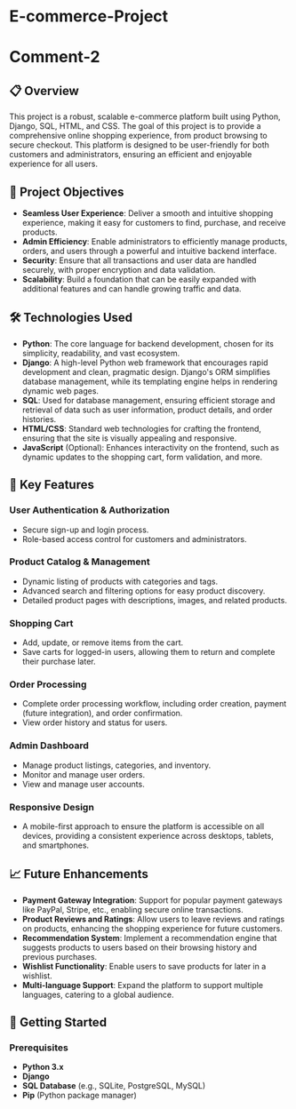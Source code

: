 # E-commerce-Project

# Comment-2

## 📋 Overview

This project is a robust, scalable e-commerce platform built using Python, Django, SQL, HTML, and CSS. The goal of this project is to provide a comprehensive online shopping experience, from product browsing to secure checkout. This platform is designed to be user-friendly for both customers and administrators, ensuring an efficient and enjoyable experience for all users.


## 🎯 Project Objectives

- **Seamless User Experience**: Deliver a smooth and intuitive shopping experience, making it easy for customers to find, purchase, and receive products.
- **Admin Efficiency**: Enable administrators to efficiently manage products, orders, and users through a powerful and intuitive backend interface.
- **Security**: Ensure that all transactions and user data are handled securely, with proper encryption and data validation.
- **Scalability**: Build a foundation that can be easily expanded with additional features and can handle growing traffic and data.

## 🛠️ Technologies Used

- **Python**: The core language for backend development, chosen for its simplicity, readability, and vast ecosystem.
- **Django**: A high-level Python web framework that encourages rapid development and clean, pragmatic design. Django's ORM simplifies database management, while its templating engine helps in rendering dynamic web pages.
- **SQL**: Used for database management, ensuring efficient storage and retrieval of data such as user information, product details, and order histories.
- **HTML/CSS**: Standard web technologies for crafting the frontend, ensuring that the site is visually appealing and responsive.
- **JavaScript** (Optional): Enhances interactivity on the frontend, such as dynamic updates to the shopping cart, form validation, and more.

## 🌟 Key Features

### User Authentication & Authorization

- Secure sign-up and login process.
- Role-based access control for customers and administrators.

### Product Catalog & Management

- Dynamic listing of products with categories and tags.
- Advanced search and filtering options for easy product discovery.
- Detailed product pages with descriptions, images, and related products.

### Shopping Cart

- Add, update, or remove items from the cart.
- Save carts for logged-in users, allowing them to return and complete their purchase later.

### Order Processing

- Complete order processing workflow, including order creation, payment (future integration), and order confirmation.
- View order history and status for users.

### Admin Dashboard

- Manage product listings, categories, and inventory.
- Monitor and manage user orders.
- View and manage user accounts.

### Responsive Design

- A mobile-first approach to ensure the platform is accessible on all devices, providing a consistent experience across desktops, tablets, and smartphones.

## 📈 Future Enhancements

- **Payment Gateway Integration**: Support for popular payment gateways like PayPal, Stripe, etc., enabling secure online transactions.
- **Product Reviews and Ratings**: Allow users to leave reviews and ratings on products, enhancing the shopping experience for future customers.
- **Recommendation System**: Implement a recommendation engine that suggests products to users based on their browsing history and previous purchases.
- **Wishlist Functionality**: Enable users to save products for later in a wishlist.
- **Multi-language Support**: Expand the platform to support multiple languages, catering to a global audience.

## 🚀 Getting Started

### Prerequisites

- **Python 3.x**
- **Django**
- **SQL Database** (e.g., SQLite, PostgreSQL, MySQL)
- **Pip** (Python package manager)
